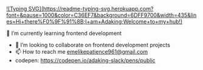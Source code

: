 
[![Typing SVG](https://readme-typing-svg.herokuapp.com?
font=&pause=1000&color=C36EF7&background=6DFF9700&width=435&lines=Hi+there%F0%9F%91%8B;I+am+Adaking;Welcome+to+my+hub!)](https://git.io/typing-svg)


🌱 I’m currently learning frontend development 
- 💞️ I’m looking to collaborate on frontend development projects
- 📫 How to reach me emelikepatience961@gmail.com
- codepen: https://codepen.io/adaking-slack/pens/public
<!---
Adaking-slack/Adaking-slack is a ✨ special ✨ repository because its `README.md` (this file) appears on your GitHub profile.
You can click the Preview link to take a look at your changes.
--->
